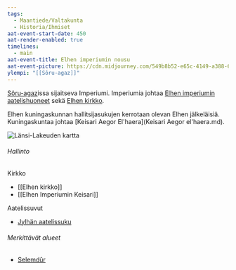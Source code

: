 ```yaml
---
tags:
  - Maantiede/Valtakunta
  - Historia/Ihmiset
aat-event-start-date: 450
aat-render-enabled: true
timelines:
  - main
aat-event-title: Elhen imperiumin nousu
aat-event-picture: https://cdn.midjourney.com/549b8b52-e65c-4149-a388-66f295cfcbc2/0_3.webp
ylempi: "[[Sôru-agaz]]"
---
```


[Sôru-agaz](Sôru-agaz.md)issa sijaitseva Imperiumi. Imperiumia johtaa [Elhen imperiumin aatelishuoneet](Elhen%20imperiumin%20aatelishuoneet.md) sekä [Elhen kirkko](Elhen%20kirkko.md).

Elhen kuningaskunnan hallitsijasukujen kerrotaan olevan Elhen jälkeläisiä. Kuningaskuntaa johtaa [Keisari Aegor El'haera](Keisari Aegor el'haera.md).


![Länsi-Lakeuden kartta](Länsi-Lakeuden%20kartta.png)


###### Hallinto

Kirkko
- [[Elhen kirkko]]
- [[Elhen Imperiumin Keisari]]

Aatelissuvut
- [Jylhän aatelissuku](Jylhän%20aatelissuku.md)

###### Merkittävät alueet

- [Selemdûr](Selemdûr.md)



